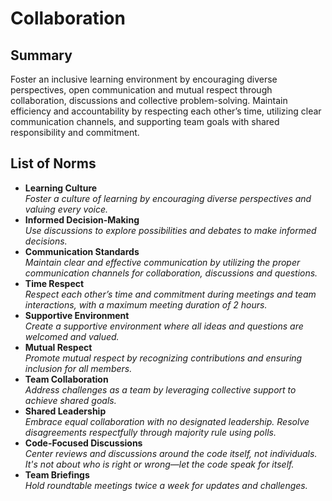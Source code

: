 # Collaboration

## Summary
<!-- group norms summary -->
Foster an inclusive learning environment by encouraging diverse perspectives,
open communication and mutual respect through collaboration, discussions and
collective problem-solving. Maintain efficiency and accountability by
respecting each other’s time, utilizing clear communication channels, and
supporting team goals with shared responsibility and commitment.
<!-- group norms list -->
## List of Norms
<!-- group norms list -->
- **Learning Culture**  
  _Foster a culture of learning by encouraging diverse perspectives and
valuing every voice._
- **Informed Decision-Making**  
  _Use discussions to explore possibilities and debates to make informed
decisions._
- **Communication Standards**  
  _Maintain clear and effective communication by utilizing the proper
  communication channels for collaboration, discussions and questions._
- **Time Respect**  
  _Respect each other’s time and commitment during meetings and team
interactions, with a maximum meeting duration of 2 hours._
- **Supportive Environment**  
  _Create a supportive environment where all ideas and questions are
welcomed and valued._
- **Mutual Respect**  
  _Promote mutual respect by recognizing contributions and ensuring
inclusion for all members._
- **Team Collaboration**  
  _Address challenges as a team by leveraging collective support to
achieve shared goals._
- **Shared Leadership**  
  _Embrace equal collaboration with no designated leadership. Resolve
  disagreements respectfully through majority rule using polls._
- **Code-Focused Discussions**  
  _Center reviews and discussions around the code itself, not individuals.
  It's not about who is right or wrong—let the code speak for itself._
- **Team Briefings**  
  _Hold roundtable meetings twice a week for updates and challenges._
